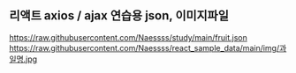 ## 리액트 axios / ajax 연습용 json, 이미지파일

https://raw.githubusercontent.com/Naessss/study/main/fruit.json
https://raw.githubusercontent.com/Naessss/react_sample_data/main/img/과일명.jpg
